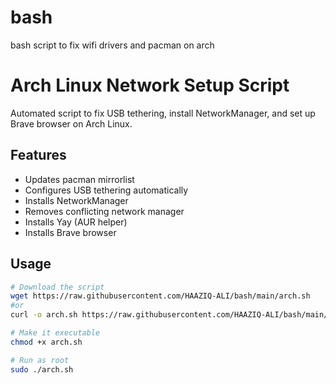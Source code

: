 # bash
bash script to fix wifi drivers and pacman on arch 
# Arch Linux Network Setup Script

Automated script to fix USB tethering, install NetworkManager, and set up Brave browser on Arch Linux.

## Features
- Updates pacman mirrorlist
- Configures USB tethering automatically
- Installs NetworkManager
- Removes conflicting network manager
- Installs Yay (AUR helper)
- Installs Brave browser

## Usage
```bash
# Download the script
wget https://raw.githubusercontent.com/HAAZIQ-ALI/bash/main/arch.sh
#or
curl -o arch.sh https://raw.githubusercontent.com/HAAZIQ-ALI/bash/main/arch.sh

# Make it executable
chmod +x arch.sh

# Run as root
sudo ./arch.sh
```
